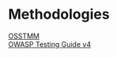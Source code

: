 # Methodologies

[OSSTMM](OSSTMM.3.pdf)</br>
[OWASP Testing Guide v4](OWASP_Testing_Guide_v4.pdf)</br>
